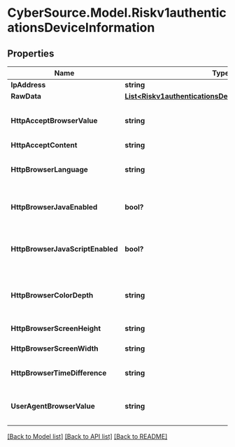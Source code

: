 # CyberSource.Model.Riskv1authenticationsDeviceInformation
## Properties

Name | Type | Description | Notes
------------ | ------------- | ------------- | -------------
**IpAddress** | **string** | IP address of the customer.  | [optional] 
**RawData** | [**List&lt;Riskv1authenticationsDeviceInformationRawData&gt;**](Riskv1authenticationsDeviceInformationRawData.md) |  | [optional] 
**HttpAcceptBrowserValue** | **string** | Value of the Accept header sent by the customer’s web browser. **Note** If the customer’s browser provides a value, you must include it in your request.  | [optional] 
**HttpAcceptContent** | **string** | The exact content of the HTTP accept header.  | [optional] 
**HttpBrowserLanguage** | **string** | Value represents the browser language as defined in IETF BCP47. Example:en-US, refer  https://en.wikipedia.org/wiki/IETF_language_tag for more details.  | [optional] 
**HttpBrowserJavaEnabled** | **bool?** | A Boolean value that represents the ability of the cardholder browser to execute Java. Value is returned from the navigator.javaEnabled property. Possible Values:True/False  | [optional] 
**HttpBrowserJavaScriptEnabled** | **bool?** | A Boolean value that represents the ability of the cardholder browser to execute JavaScript. Possible Values:True/False. **Note**: Merchants should be able to know the values from fingerprint details of cardholder&#39;s browser.  | [optional] 
**HttpBrowserColorDepth** | **string** | Value represents the bit depth of the color palette for displaying images, in bits per pixel. Example : 24, refer https://en.wikipedia.org/wiki/Color_depth for more details  | [optional] 
**HttpBrowserScreenHeight** | **string** | Total height of the Cardholder&#39;s scree in pixels, example: 864.  | [optional] 
**HttpBrowserScreenWidth** | **string** | Total width of the cardholder&#39;s screen in pixels. Example: 1536.  | [optional] 
**HttpBrowserTimeDifference** | **string** | Time difference between UTC time and the cardholder browser local time, in minutes, Example:300  | [optional] 
**UserAgentBrowserValue** | **string** | Value of the User-Agent header sent by the customer’s web browser. Note If the customer’s browser provides a value, you must include it in your request.  | [optional] 

[[Back to Model list]](../README.md#documentation-for-models) [[Back to API list]](../README.md#documentation-for-api-endpoints) [[Back to README]](../README.md)

